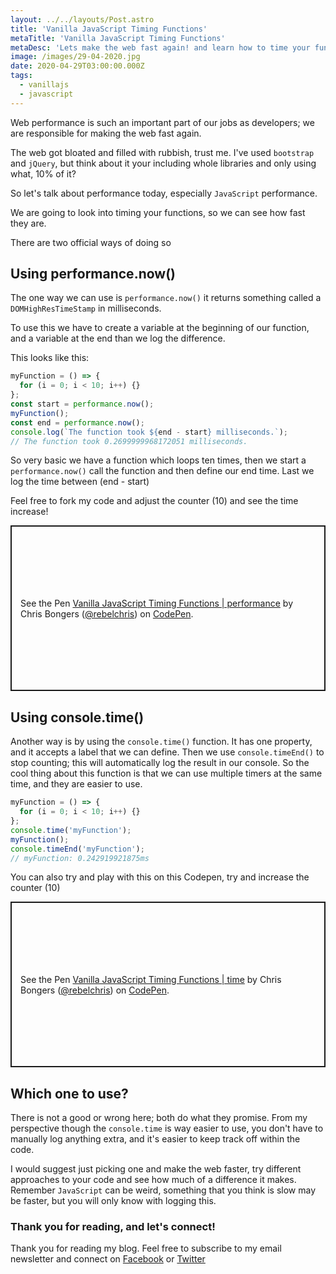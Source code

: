 ```yaml
---
layout: ../../layouts/Post.astro
title: 'Vanilla JavaScript Timing Functions'
metaTitle: 'Vanilla JavaScript Timing Functions'
metaDesc: 'Lets make the web fast again! and learn how to time your functions.'
image: /images/29-04-2020.jpg
date: 2020-04-29T03:00:00.000Z
tags:
  - vanillajs
  - javascript
---
```


Web performance is such an important part of our jobs as developers; we are responsible for making the web fast again.

The web got bloated and filled with rubbish, trust me. I've used `bootstrap` and `jQuery`, but think about it your including whole libraries and only using what, 10% of it?

So let's talk about performance today, especially `JavaScript` performance.

We are going to look into timing your functions, so we can see how fast they are.

There are two official ways of doing so

## Using performance.now()

The one way we can use is `performance.now()` it returns something called a `DOMHighResTimeStamp` in milliseconds.

To use this we have to create a variable at the beginning of our function, and a variable at the end than we log the difference.

This looks like this:

```js
myFunction = () => {
  for (i = 0; i < 10; i++) {}
};
const start = performance.now();
myFunction();
const end = performance.now();
console.log(`The function took ${end - start} milliseconds.`);
// The function took 0.2699999968172051 milliseconds.
```

So very basic we have a function which loops ten times, then we start a `performance.now()` call the function and then define our end time.
Last we log the time between (end - start)

Feel free to fork my code and adjust the counter (10) and see the time increase!

<p class="codepen" data-height="265" data-theme-id="dark" data-default-tab="js,result" data-user="rebelchris" data-slug-hash="OJygJLR" style="height: 265px; box-sizing: border-box; display: flex; align-items: center; justify-content: center; border: 2px solid; margin: 1em 0; padding: 1em;" data-pen-title="Vanilla JavaScript Timing Functions | performance">
  <span>See the Pen <a href="https://codepen.io/rebelchris/pen/OJygJLR">
  Vanilla JavaScript Timing Functions | performance</a> by Chris Bongers (<a href="https://codepen.io/rebelchris">@rebelchris</a>)
  on <a href="https://codepen.io">CodePen</a>.</span>
</p>
<script async src="https://static.codepen.io/assets/embed/ei.js"></script>

## Using console.time()

Another way is by using the `console.time()` function. It has one property, and it accepts a label that we can define.
Then we use `console.timeEnd()` to stop counting; this will automatically log the result in our console.
So the cool thing about this function is that we can use multiple timers at the same time, and they are easier to use.

```js
myFunction = () => {
  for (i = 0; i < 10; i++) {}
};
console.time('myFunction');
myFunction();
console.timeEnd('myFunction');
// myFunction: 0.242919921875ms
```

You can also try and play with this on this Codepen, try and increase the counter (10)

<p class="codepen" data-height="265" data-theme-id="dark" data-default-tab="html,result" data-user="rebelchris" data-slug-hash="zYvzYoe" style="height: 265px; box-sizing: border-box; display: flex; align-items: center; justify-content: center; border: 2px solid; margin: 1em 0; padding: 1em;" data-pen-title="Vanilla JavaScript Timing Functions | time">
  <span>See the Pen <a href="https://codepen.io/rebelchris/pen/zYvzYoe">
  Vanilla JavaScript Timing Functions | time</a> by Chris Bongers (<a href="https://codepen.io/rebelchris">@rebelchris</a>)
  on <a href="https://codepen.io">CodePen</a>.</span>
</p>
<script async src="https://static.codepen.io/assets/embed/ei.js"></script>

## Which one to use?

There is not a good or wrong here; both do what they promise. From my perspective though the `console.time` is way easier to use, you don't have to manually log anything extra, and it's easier to keep track off within the code.

I would suggest just picking one and make the web faster, try different approaches to your code and see how much of a difference it makes.
Remember `JavaScript` can be weird, something that you think is slow may be faster, but you will only know with logging this.

### Thank you for reading, and let's connect!

Thank you for reading my blog. Feel free to subscribe to my email newsletter and connect on [Facebook](https://www.facebook.com/DailyDevTipsBlog) or [Twitter](https://twitter.com/DailyDevTips1)
